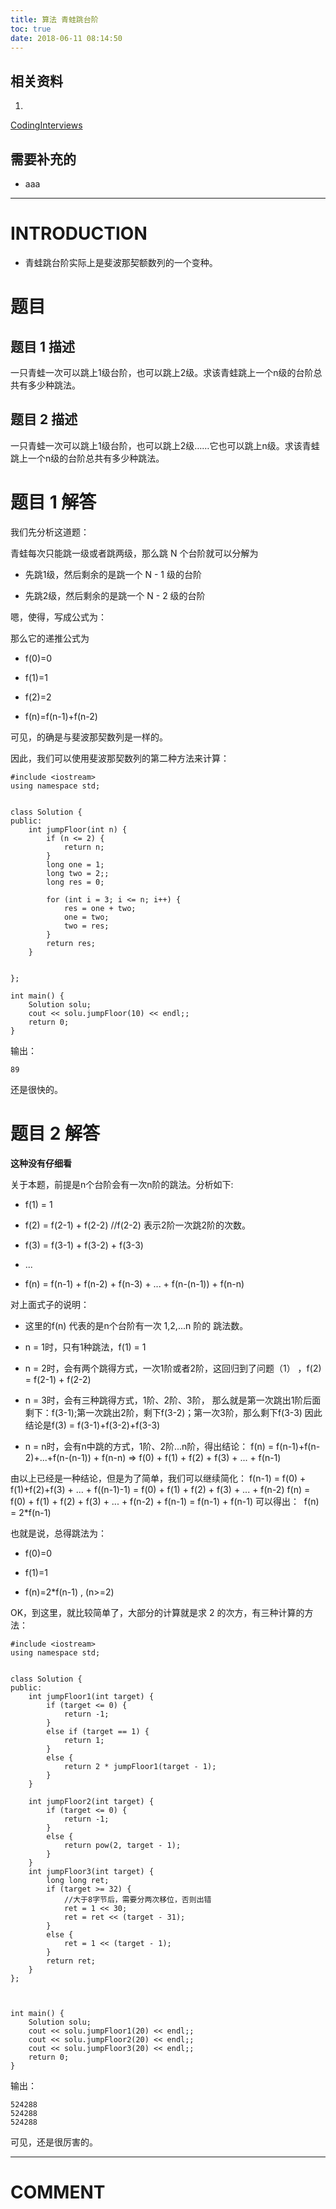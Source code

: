 ```yaml
---
title: 算法 青蛙跳台阶
toc: true
date: 2018-06-11 08:14:50
---
```



## 相关资料






  1.


[CodingInterviews](https://github.com/gatieme/CodingInterviews)







## 需要补充的






  * aaa





* * *





# INTRODUCTION






  * 青蛙跳台阶实际上是斐波那契额数列的一个变种。





# 题目




## 题目 1 描述


一只青蛙一次可以跳上1级台阶，也可以跳上2级。求该青蛙跳上一个n级的台阶总共有多少种跳法。


## 题目 2 描述


一只青蛙一次可以跳上1级台阶，也可以跳上2级……它也可以跳上n级。求该青蛙跳上一个n级的台阶总共有多少种跳法。


# [](https://github.com/gatieme/CodingInterviews/tree/master/009-%E6%96%90%E6%B3%A2%E9%82%A3%E5%A5%91%E6%95%B0%E5%88%97#%E5%88%86%E6%9E%90)题目 1 解答


我们先分析这道题：

青蛙每次只能跳一级或者跳两级，那么跳 N 个台阶就可以分解为




  * 先跳1级，然后剩余的是跳一个 N - 1 级的台阶


  * 先跳2级，然后剩余的是跳一个 N - 2 级的台阶


嗯，使得，写成公式为：

那么它的递推公式为


  * f(0)=0


  * f(1)=1


  * f(2)=2


  * f(n)=f(n-1)+f(n-2)


可见，的确是与斐波那契数列是一样的。

因此，我们可以使用斐波那契数列的第二种方法来计算：


    #include <iostream>
    using namespace std;


    class Solution {
    public:
    	int jumpFloor(int n) {
    		if (n <= 2) {
    			return n;
    		}
    		long one = 1;
    		long two = 2;;
    		long res = 0;

    		for (int i = 3; i <= n; i++) {
    			res = one + two;
    			one = two;
    			two = res;
    		}
    		return res;
    	}


    };

    int main() {
    	Solution solu;
    	cout << solu.jumpFloor(10) << endl;;
    	return 0;
    }


输出：


    89


还是很快的。


# 题目 2 解答


**这种没有仔细看**

关于本题，前提是n个台阶会有一次n阶的跳法。分析如下:




  * f(1) = 1


  * f(2) = f(2-1) + f(2-2) //f(2-2) 表示2阶一次跳2阶的次数。


  * f(3) = f(3-1) + f(3-2) + f(3-3)


  * ...


  * f(n) = f(n-1) + f(n-2) + f(n-3) + ... + f(n-(n-1)) + f(n-n)


对上面式子的说明：


  * 这里的f(n) 代表的是n个台阶有一次 1,2,...n 阶的 跳法数。


  * n = 1时，只有1种跳法，f(1) = 1


  * n = 2时，会有两个跳得方式，一次1阶或者2阶，这回归到了问题（1） ，f(2) = f(2-1) + f(2-2)


  * n = 3时，会有三种跳得方式，1阶、2阶、3阶， 那么就是第一次跳出1阶后面剩下：f(3-1);第一次跳出2阶，剩下f(3-2)；第一次3阶，那么剩下f(3-3) 因此结论是f(3) = f(3-1)+f(3-2)+f(3-3)


  * n = n时，会有n中跳的方式，1阶、2阶...n阶，得出结论： f(n) = f(n-1)+f(n-2)+...+f(n-(n-1)) + f(n-n) => f(0) + f(1) + f(2) + f(3) + ... + f(n-1)


由以上已经是一种结论，但是为了简单，我们可以继续简化： f(n-1) = f(0) + f(1)+f(2)+f(3) + ... + f((n-1)-1) = f(0) + f(1) + f(2) + f(3) + ... + f(n-2) f(n) = f(0) + f(1) + f(2) + f(3) + ... + f(n-2) + f(n-1) = f(n-1) + f(n-1) 可以得出：  f(n) = 2*f(n-1)

也就是说，总得跳法为：


  * f(0)=0


  * f(1)=1


  * f(n)=2*f(n-1) , (n>=2)


OK，到这里，就比较简单了，大部分的计算就是求 2 的次方，有三种计算的方法：


    #include <iostream>
    using namespace std;


    class Solution {
    public:
    	int jumpFloor1(int target) {
    		if (target <= 0) {
    			return -1;
    		}
    		else if (target == 1) {
    			return 1;
    		}
    		else {
    			return 2 * jumpFloor1(target - 1);
    		}
    	}

    	int jumpFloor2(int target) {
    		if (target <= 0) {
    			return -1;
    		}
    		else {
    			return pow(2, target - 1);
    		}
    	}
    	int jumpFloor3(int target) {
    		long long ret;
    		if (target >= 32) {
    			//大于8字节后，需要分两次移位，否则出错
    			ret = 1 << 30;
    			ret = ret << (target - 31);
    		}
    		else {
    			ret = 1 << (target - 1);
    		}
    		return ret;
    	}
    };



    int main() {
    	Solution solu;
    	cout << solu.jumpFloor1(20) << endl;;
    	cout << solu.jumpFloor2(20) << endl;;
    	cout << solu.jumpFloor3(20) << endl;;
    	return 0;
    }


输出：


    524288
    524288
    524288


可见，还是很厉害的。







* * *





# COMMENT

